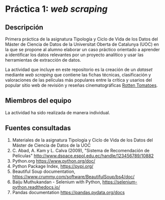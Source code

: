 # Práctica 1: *web scraping*

## Descripción

Primera práctica de la asignatura Tipología y Ciclo de Vida de los Datos del Máster de Ciencia de Datos de la Universitat Oberta de Catalunya (UOC) en la que se propone al alumno elaborar un caso práctico orientado a aprender a identificar los datos relevantes por un proyecto analítico y usar las herramientas de extracción de datos. 

La actividad que incluye en este repositorio es la creación de un *dataset* mediante *web scraping* que contiene las fichas técnicas, clasificación y valoraciones de las películas más populares entre la crítica y usarios del popular sitio web de revisión y reseñas cinematográficas [Rotten Tomatoes](https://www.rottentomatoes.com/).

## Miembros del equipo

La actividad ha sido realizada de manera individual.

## Fuentes consultadas

1. Materiales de la asignatura Tipología y Ciclo de Vida de los Datos del Máster de Ciencia de Datos de la UOC
2. C. Abad, A. Kam y L. Calva (2009), "Sistema de Recomendación de Películas" http://www.dspace.espol.edu.ec/handle/123456789/10882
2. Python.org https://www.python.org/doc/
3. Python Package Index, https://pypi.org/
4. Beautiful Soup documentation, https://www.crummy.com/software/BeautifulSoup/bs4/doc/
5. Baiju Muthukandan - Selenium with Python, https://selenium-python.readthedocs.io/
6. Pandas documentation https://pandas.pydata.org/docs
